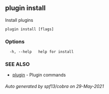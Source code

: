 ## plugin install

Install plugins

```
plugin install [flags]
```

### Options

```
  -h, --help   help for install
```

### SEE ALSO

* [plugin](plugin.md)	 - Plugin commands

###### Auto generated by spf13/cobra on 29-May-2021
